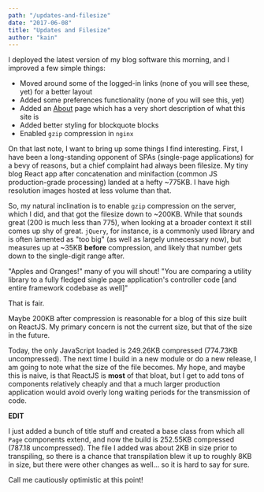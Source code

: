 ```yaml
---
path: "/updates-and-filesize"
date: "2017-06-08"
title: "Updates and Filesize"
author: "kain"
---
```


I deployed the latest version of my blog software this morning, and I improved a few simple things:

- Moved around some of the logged-in links (none of you will see these, yet) for a better layout
- Added some preferences functionality (none of you will see this, yet)
- Added an [About](/about) page which has a very short description of what this site is
- Added better styling for blockquote blocks
- Enabled `gzip` compression in `nginx`

On that last note, I want to bring up some things I find interesting. First, I have been a long-standing opponent of SPAs (single-page applications) for a bevy of reasons, but a chief complaint had always been filesize. My tiny blog React app after concatenation and minifaction (common JS production-grade processing) landed at a hefty ~775KB. I have high resolution images hosted at less volume than that.

So, my natural inclination is to enable `gzip` compression on the server, which I did, and that got the filesize down to ~200KB. While that sounds great (200 is much less than 775), when looking at a broader context it still comes up shy of great. `jQuery`, for instance, is a commonly used library and is often lamented as "too big" (as well as largely unnecessary now), but measures up at ~35KB **before** compression, and likely that number gets down to the single-digit range after.

"Apples and Oranges!" many of you will shout! "You are comparing a utility library to a fully fledged single page application's controller code [and entire framework codebase as well]"

That is fair.

Maybe 200KB after compression is reasonable for a blog of this size built on ReactJS. My primary concern is not the current size, but that of the size in the future.

Today, the only JavaScript loaded is 249.26KB compressed (774.73KB uncompressed). The next time I build in a new module or do a new release, I am going to note what the size of the file becomes. My hope, and maybe this is naive, is that ReactJS is **most** of that bloat, but I get to add tons of components relatively cheaply and that a much larger production application would avoid overly long waiting periods for the transmission of code.

**EDIT**

I just added a bunch of title stuff and created a base class from which all `Page` components extend, and now the build is 252.55KB compressed (787.18 uncompressed). The file I added was about 2KB in size prior to transpiling, so there is a chance that transpilation blew it up to roughly 8KB in size, but there were other changes as well... so it is hard to say for sure.

Call me cautiously optimistic at this point!

